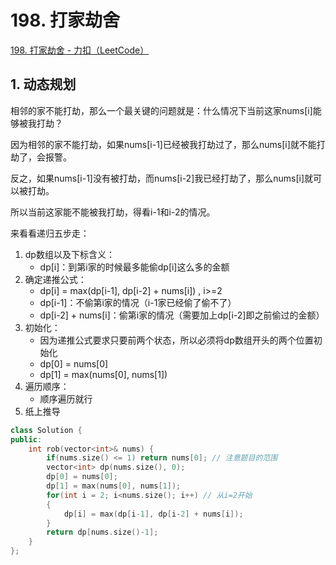 # 198. 打家劫舍

[198. 打家劫舍 - 力扣（LeetCode）](https://leetcode.cn/problems/house-robber/)



## 1. 动态规划

相邻的家不能打劫，那么一个最关键的问题就是：什么情况下当前这家nums[i]能够被我打劫？

因为相邻的家不能打劫，如果nums[i-1]已经被我打劫过了，那么nums[i]就不能打劫了，会报警。

反之，如果nums[i-1]没有被打劫，而nums[i-2]我已经打劫了，那么nums[i]就可以被打劫。

所以当前这家能不能被我打劫，得看i-1和i-2的情况。

来看看递归五步走：

1. dp数组以及下标含义：
   - dp[i]：到第i家的时候最多能偷dp[i]这么多的金额
2. 确定递推公式：
   - dp[i] = max(dp[i-1], dp[i-2] + nums[i]) , i>=2
   - dp[i-1]：不偷第i家的情况（i-1家已经偷了偷不了）
   - dp[i-2] + nums[i]：偷第i家的情况（需要加上dp[i-2]即之前偷过的金额）
3. 初始化：
   - 因为递推公式要求只要前两个状态，所以必须将dp数组开头的两个位置初始化
   - dp[0] = nums[0]
   - dp[1] = max(nums[0], nums[1])
4. 遍历顺序：
   - 顺序遍历就行
5. 纸上推导

```c++
class Solution {
public:
    int rob(vector<int>& nums) {
        if(nums.size() <= 1) return nums[0]; // 注意题目的范围
        vector<int> dp(nums.size(), 0);
        dp[0] = nums[0];
        dp[1] = max(nums[0], nums[1]);
        for(int i = 2; i<nums.size(); i++) // 从i=2开始
        {
            dp[i] = max(dp[i-1], dp[i-2] + nums[i]);
        }
        return dp[nums.size()-1];
    }
};
```

